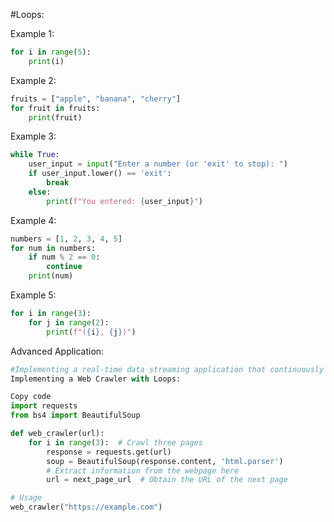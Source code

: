 #Loops:<br /> 

Example 1:

```python
for i in range(5):
    print(i)
```
Example 2:

```python
fruits = ["apple", "banana", "cherry"]
for fruit in fruits:
    print(fruit)
```
Example 3:

```python
while True:
    user_input = input("Enter a number (or 'exit' to stop): ")
    if user_input.lower() == 'exit':
        break
    else:
        print(f"You entered: {user_input}")
```
Example 4:

```python
numbers = [1, 2, 3, 4, 5]
for num in numbers:
    if num % 2 == 0:
        continue
    print(num)
```
Example 5:

```python
for i in range(3):
    for j in range(2):
        print(f"({i}, {j})")
```        
Advanced Application:
```python
#Implementing a real-time data streaming application that continuously processes incoming data using loops.
Implementing a Web Crawler with Loops:

Copy code
import requests
from bs4 import BeautifulSoup

def web_crawler(url):
    for i in range(3):  # Crawl three pages
        response = requests.get(url)
        soup = BeautifulSoup(response.content, 'html.parser')
        # Extract information from the webpage here
        url = next_page_url  # Obtain the URL of the next page

# Usage
web_crawler("https://example.com")
```
